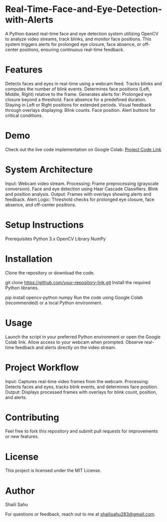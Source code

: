 # Real-Time-Face-and-Eye-Detection-with-Alerts
A Python-based real-time face and eye detection system utilizing OpenCV to analyze video streams, track blinks, and monitor face positions. This system triggers alerts for prolonged eye closure, face absence, or off-center positions, ensuring continuous real-time feedback.

# Features
Detects faces and eyes in real-time using a webcam feed.
Tracks blinks and computes the number of blink events.
Determines face positions (Left, Middle, Right) relative to the frame.
Generates alerts for:
Prolonged eye closure beyond a threshold.
Face absence for a predefined duration.
Staying in Left or Right positions for extended periods.
Visual feedback through overlays displaying:
Blink counts.
Face position.
Alert buttons for critical conditions.
# Demo
Check out the live code implementation on Google Colab: [Project Code Link](https://colab.research.google.com/drive/1tjo-YXL7jvLfSJRJ6r38-nQLeZDPYIks?usp=sharing)

# System Architecture
Input: Webcam video stream.
Processing:
Frame preprocessing (grayscale conversion).
Face and eye detection using Haar Cascade Classifiers.
Blink and position analysis.
Output: Frames with overlays showing alerts and feedback.
Alert Logic: Threshold checks for prolonged eye closure, face absence, and off-center positions.
# Setup Instructions
Prerequisites
Python 3.x
OpenCV Library
NumPy
# Installation
Clone the repository or download the code.

git clone https://github.com/your-repository-link.git
Install the required Python libraries.

pip install opencv-python numpy
Run the code using Google Colab (recommended) or a local Python environment.

# Usage
Launch the script in your preferred Python environment or open the Google Colab link.
Allow access to your webcam when prompted.
Observe real-time feedback and alerts directly on the video stream.
# Project Workflow
Input: Captures real-time video frames from the webcam.
Processing: Detects faces and eyes, tracks blink events, and determines face position.
Output: Displays processed frames with overlays for blink count, position, and alerts.
# Contributing
Feel free to fork this repository and submit pull requests for improvements or new features.

# License
This project is licensed under the MIT License.

# Author
Shaili Sahu

For questions or feedback, reach out to me at shailisahu283@gmail.com.
